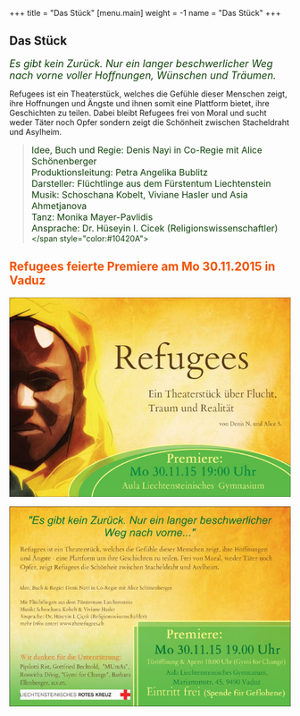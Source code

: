 +++
title = "Das Stück"
[menu.main]
weight = -1
name = "Das Stück"
+++
## Das Stück

<i><FONT SIZE="4"><span style="color:#10420A">Es gibt kein Zurück. Nur ein langer beschwerlicher Weg nach vorne voller Hoffnungen, Wünschen und Träumen.</span></Font></i>

Refugees ist ein Theaterstück, welches die Gefühle dieser Menschen zeigt, ihre Hoffnungen und Ängste und ihnen somit eine Plattform bietet, ihre Geschichten zu teilen. Dabei bleibt Refugees frei von Moral und sucht weder Täter noch Opfer sondern zeigt die Schönheit zwischen Stacheldraht und Asylheim.


> <span style="color:#10420A"><FONT SIZE="3">Idee, Buch und Regie: Denis Nayi in Co-Regie mit Alice Schönenberger <br/>
Produktionsleitung: Petra Angelika Bublitz<br/>
Darsteller: Flüchtlinge aus dem Fürstentum Liechtenstein<br/>
Musik: Schoschana Kobelt, Viviane Hasler und Asia Ahmetjanova<br/>
Tanz: Monika Mayer-Pavlidis </br>
Ansprache: Dr. Hüseyin I. Cicek (Religionswissenschaftler)<br/>
</FONT></span style="color:#10420A">

## <span style="color:#F15303"> Refugees feierte Premiere am  Mo 30.11.2015 in Vaduz </span>

<img src="/flyer-medium.jpg" />
<p>
  <img src="/flyer-back-medium.jpg" />
</p>



